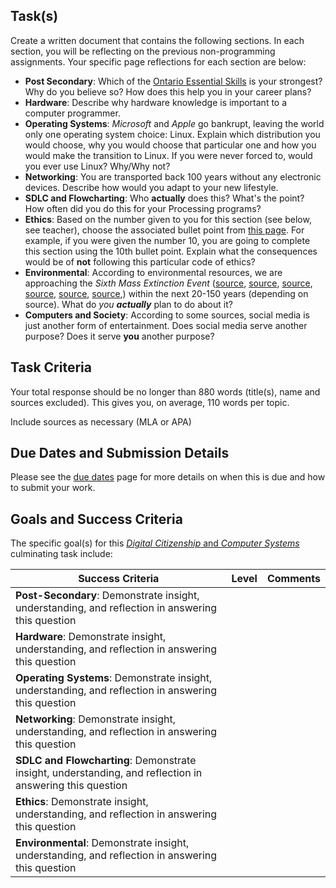 
## Task(s)

Create a written document that contains the following sections.  In each section, you will be reflecting on the previous non-programming assignments.  Your specific page reflections for each section are below:
* __Post Secondary__: Which of the [Ontario Essential Skills](http://www.skills.edu.gov.on.ca/OSP2Web/TCU/DisplayEssentialSkills.xhtml) is your strongest? Why do you believe so?  How does this help you in your career plans?
* __Hardware__: Describe why hardware knowledge is important to a computer programmer.
* __Operating Systems__: *Microsoft* and *Apple* go bankrupt, leaving the world only one operating system choice: Linux.  Explain which distribution you would choose, why you would choose that particular one and how you would make the transition to Linux.  If you were never forced to, would you ever use Linux? Why/Why not?
* __Networking__: You are transported back 100 years without any electronic devices.  Describe how would you adapt to your new lifestyle.
* __SDLC and Flowcharting__: Who **actually** does this? What's the point? How often did you do this for your Processing programs?
* __Ethics__: Based on the number given to you for this section (see below, see teacher), choose the associated bullet point from [this page](http://www.gammadyne.com/ethics.htm).  For example, if you were given the number 10, you are going to complete this section using the 10th bullet point.  Explain what the consequences would be of **not** following this particular code of ethics?
* __Environmental__: According to environmental resources, we are approaching the _Sixth Mass Extinction Event_ ([source][1], [source][2], [source][3], [source][4], [source][5], [source][6],) within the next 20-150 years (depending on source). What do _you_ **_actually_** plan to do about it?
* __Computers and Society__: According to some sources, social media is just another form of entertainment.  Does social media serve another purpose? Does it serve **you** another purpose?


## Task Criteria
Your total response should be no longer than 880 words (title(s), name and sources excluded).  This gives you, on average, 110 words per topic.

Include sources as necessary (MLA or APA)

## Due Dates and Submission Details
Please see the [due dates](./Due-Dates-and-Submission-Details) page for more details on when this is due and how to submit your work.

## Goals and Success Criteria

The specific goal(s) for this [_Digital Citizenship_ and _Computer Systems_](./images/ICS2O.jpg) culminating task include:  

| Success Criteria                         | Level | Comments |
| ---------------------------------------- | ----- | -------- |
| **Post-Secondary**: Demonstrate insight, understanding, and reflection in answering this question |       |          |
| **Hardware**: Demonstrate insight, understanding, and reflection in answering this question |       |          |
| **Operating Systems**: Demonstrate insight, understanding, and reflection in answering this question |       |          |
| **Networking**: Demonstrate insight, understanding, and reflection in answering this question |       |          |
| **SDLC and Flowcharting**: Demonstrate insight, understanding, and reflection in answering this question |       |          |
| **Ethics**: Demonstrate insight, understanding, and reflection in answering this question |       |          |
| **Environmental**: Demonstrate insight, understanding, and reflection in answering this question |       |          |


[1]: http://time.com/3035872/sixth-great-extinction/	"Time.com - Sixth Great Extinction"
[2]: https://www.theguardian.com/environment/radical-conservation/2015/oct/20/the-four-horsemen-of-the-sixth-mass-extinction	"The Guardian - 4 Horseman"
[3]: https://www.msn.com/en-au/news/world/what-the-%E2%80%98sixth-extinction%E2%80%99-will-look-like-in-the-oceans-the-largest-species-die-off-first/ar-BBwaQh0?li=AAgfYrC	"MSN - Ocean Extinction"
[4]: http://www.msn.com/en-gb/news/world/earth-faces-sixth-%E2%80%98great-extinction%E2%80%99-with-41percent-of-amphibians-set-to-go-the-way-of-the-dodo/ar-BBgMjJ9	"MSN - 41% of Amphibians"
[5]: http://www.cnn.com/2016/10/27/opinions/sutter-wwf-sixth-extinction/index.html	"WWF - Sixth Extinction"
[6]: http://www.natureworldnews.com/articles/15921/20150802/without-doubt-sixth-mass-extinction-event-occurring.htm	"Nature World News - Sixth Mass Extinction Event"
